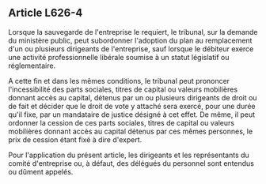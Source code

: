 Article L626-4
----
Lorsque la sauvegarde de l'entreprise le requiert, le tribunal, sur la demande
du ministère public, peut subordonner l'adoption du plan au remplacement d'un ou
plusieurs dirigeants de l'entreprise, sauf lorsque le débiteur exerce une
activité professionnelle libérale soumise à un statut législatif ou
réglementaire.

A cette fin et dans les mêmes conditions, le tribunal peut prononcer
l'incessibilité des parts sociales, titres de capital ou valeurs mobilières
donnant accès au capital, détenus par un ou plusieurs dirigeants de droit ou de
fait et décider que le droit de vote y attaché sera exercé, pour une durée qu'il
fixe, par un mandataire de justice désigné à cet effet. De même, il peut
ordonner la cession de ces parts sociales, titres de capital ou valeurs
mobilières donnant accès au capital détenus par ces mêmes personnes, le prix de
cession étant fixé à dire d'expert.

Pour l'application du présent article, les dirigeants et les représentants du
comité d'entreprise ou, à défaut, des délégués du personnel sont entendus ou
dûment appelés.
